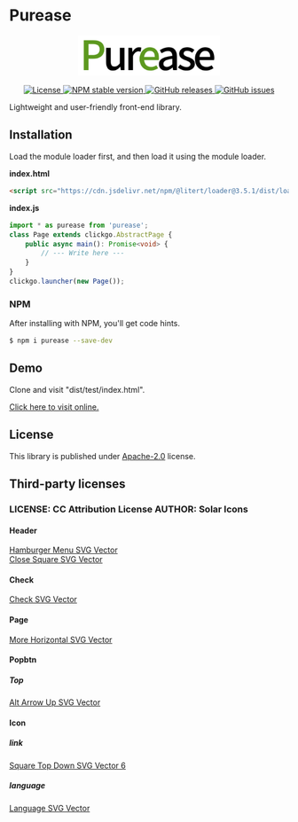 # Purease

<p align="center"><img src="doc/logo.png" width="256" alt="Purease"></p>
<p align="center">
    <a href="https://github.com/maiyun/purease/blob/master/LICENSE">
        <img alt="License" src="https://img.shields.io/github/license/maiyun/purease?color=blue" />
    </a>
    <a href="https://www.npmjs.com/package/purease">
        <img alt="NPM stable version" src="https://img.shields.io/npm/v/purease?color=brightgreen&logo=npm" />
    </a>
    <a href="https://github.com/maiyun/purease/releases">
        <img alt="GitHub releases" src="https://img.shields.io/github/v/release/maiyun/purease?color=brightgreen&logo=github" />
    </a>
    <a href="https://github.com/maiyun/purease/issues">
        <img alt="GitHub issues" src="https://img.shields.io/github/issues/maiyun/purease?color=blue&logo=github" />
    </a>
</p>

Lightweight and user-friendly front-end library.

## Installation

Load the module loader first, and then load it using the module loader.

**index.html**

```html
<script src="https://cdn.jsdelivr.net/npm/@litert/loader@3.5.1/dist/loader.min.js?path=index&npm={'purease':'0.0.1'}"></script>
```

**index.js**

```typescript
import * as purease from 'purease';
class Page extends clickgo.AbstractPage {
    public async main(): Promise<void> {
        // --- Write here ---
    }
}
clickgo.launcher(new Page());
```

### NPM

After installing with NPM, you'll get code hints.

```sh
$ npm i purease --save-dev
```

## Demo

Clone and visit "dist/test/index.html".

[Click here to visit online.](https://maiyun.github.io/purease/dist/test/)

## License

This library is published under [Apache-2.0](./LICENSE) license.

## Third-party licenses

### **LICENSE:** CC Attribution License **AUTHOR:** Solar Icons

#### Header

[Hamburger Menu SVG Vector](https://www.svgrepo.com/svg/529002/hamburger-menu)  
[Close Square SVG Vector](https://www.svgrepo.com/svg/528911/close-square)

#### Check

[Check SVG Vector](https://www.svgrepo.com/svg/506431/check)

#### Page

[More Horizontal SVG Vector](https://www.svgrepo.com/svg/447028/more-horizontal)

#### Popbtn

##### Top

[Alt Arrow Up SVG Vector](https://www.svgrepo.com/svg/529345/alt-arrow-up)

#### Icon

##### link

[Square Top Down SVG Vector 6](https://www.svgrepo.com/svg/529231/square-top-down)  

##### language

[Language SVG Vector](https://www.svgrepo.com/svg/451017/language)